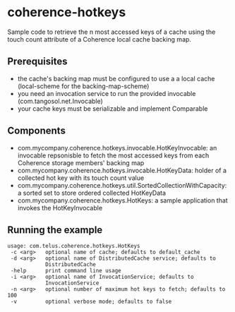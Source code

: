 # coherence-hotkeys

Sample code to retrieve the n most accessed keys of a cache using the touch count attribute of a Coherence local cache backing map.

## Prerequisites

- the cache's backing map must be configured to use a a local cache (local-scheme for the backing-map-scheme)
- you need an invocation service to run the provided invocable (com.tangosol.net.Invocable)
- your cache keys must be serializable and implement Comparable

## Components

- com.mycompany.coherence.hotkeys.invocable.HotKeyInvocable: an invocable repsonisble to fetch the most accessed keys from each Coherence storage members' backing map
- com.mycompany.coherence.hotkeys.invocable.HotKeyData: holder of a collected hot key with its touch count value
- com.mycompany.coherence.hotkeys.util.SortedCollectionWithCapacity: a sorted set to store ordered collected HotKeyData
- com.mycompany.coherence.hotkeys.HotKeys: a sample application that invokes the HotKeyInvocable

## Running the example

```
usage: com.telus.coherence.hotkeys.HotKeys
 -c <arg>   optional name of cache; defaults to default_cache
 -d <arg>   optional name of DistributedCache service; defaults to
            DistributedCache
 -help      print command line usage
 -i <arg>   optional name of InvocationService; defaults to
            InvocationService
 -n <arg>   optional number of maximum hot keys to fetch; defaults to 100
 -v         optional verbose mode; defaults to false
```
